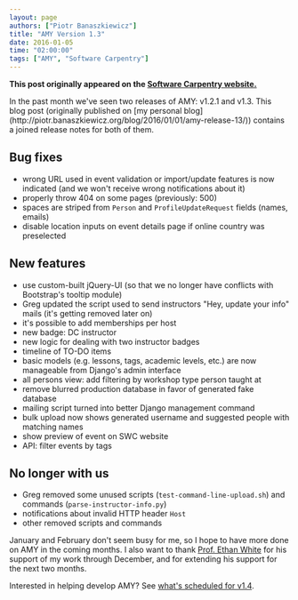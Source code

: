 ```yaml
---
layout: page
authors: ["Piotr Banaszkiewicz"]
title: "AMY Version 1.3"
date: 2016-01-05
time: "02:00:00"
tags: ["AMY", "Software Carpentry"]
---
```


<p><b>This post originally appeared on the <a href="https://software-carpentry.org/">Software Carpentry website.</a></b></p>
In the past month we've seen two releases of AMY: v1.2.1 and v1.3.
This blog post
(originally published on [my personal blog](http://piotr.banaszkiewicz.org/blog/2016/01/01/amy-release-13/))
contains a joined release notes for both of them.

## Bug fixes

* wrong URL used in event validation or import/update features is
  now indicated (and we won't receive wrong notifications about it)
* properly throw 404 on some pages (previously: 500)
* spaces are striped from `Person` and `ProfileUpdateRequest` 
  fields (names, emails)
* disable location inputs on event details page if online country
  was preselected

## New features

* use custom-built jQuery-UI (so that we no longer have conflicts 
  with Bootstrap's tooltip module)
* Greg updated the script used to send instructors "Hey, update 
  your info" mails (it's getting removed later on)
* it's possible to add memberships per host
* new badge: DC instructor
* new logic for dealing with two instructor badges
* timeline of TO-DO items
* basic models (e.g. lessons, tags, academic levels, etc.) are now
  manageable from Django's admin interface
* all persons view: add filtering by workshop type person taught at
* remove blurred production database in favor of generated fake 
  database
* mailing script turned into better Django management command
* bulk upload now shows generated username and suggested people with
  matching names
* show preview of event on SWC website
* API: filter events by tags

## No longer with us

* Greg removed some unused scripts (`test-command-line-upload.sh`)
  and commands (`parse-instructor-info.py`)
* notifications about invalid HTTP header `Host`
* other removed scripts and commands

January and February don't seem busy for me, so I hope to have more 
done on AMY in the coming months.  I also want to thank
[Prof. Ethan White](http://whitelab.weecology.org/) for
his support of my work through December,
and for extending his support for the next two months.

Interested in helping develop AMY?
See [what's scheduled for v1.4](https://github.com/swcarpentry/amy/milestones/v1.4).
